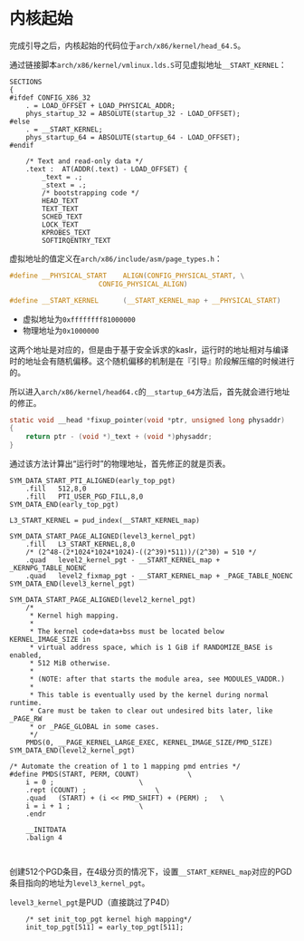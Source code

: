 # 内核起始

完成引导之后，内核起始的代码位于`arch/x86/kernel/head_64.S`。

通过链接脚本`arch/x86/kernel/vmlinux.lds.S`可见虚拟地址`__START_KERNEL`：
```x86asm
SECTIONS
{
#ifdef CONFIG_X86_32
	. = LOAD_OFFSET + LOAD_PHYSICAL_ADDR;
	phys_startup_32 = ABSOLUTE(startup_32 - LOAD_OFFSET);
#else
	. = __START_KERNEL;
	phys_startup_64 = ABSOLUTE(startup_64 - LOAD_OFFSET);
#endif

	/* Text and read-only data */
	.text :  AT(ADDR(.text) - LOAD_OFFSET) {
		_text = .;
		_stext = .;
		/* bootstrapping code */
		HEAD_TEXT
		TEXT_TEXT
		SCHED_TEXT
		LOCK_TEXT
		KPROBES_TEXT
		SOFTIRQENTRY_TEXT
```

虚拟地址的值定义在`arch/x86/include/asm/page_types.h`：
```c
#define __PHYSICAL_START	ALIGN(CONFIG_PHYSICAL_START, \
				      CONFIG_PHYSICAL_ALIGN)

#define __START_KERNEL		(__START_KERNEL_map + __PHYSICAL_START)
```

* 虚拟地址为`0xffffffff81000000`
* 物理地址为`0x1000000`

这两个地址是对应的，但是由于基于安全诉求的kaslr，运行时的地址相对与编译时的地址会有随机偏移。这个随机偏移的机制是在『引导』阶段解压缩的时候进行的。

所以进入`arch/x86/kernel/head64.c`的`__startup_64`方法后，首先就会进行地址的修正。

```c
static void __head *fixup_pointer(void *ptr, unsigned long physaddr)
{
	return ptr - (void *)_text + (void *)physaddr;
}
```
通过该方法计算出“运行时”的物理地址，首先修正的就是页表。

```x86asm
SYM_DATA_START_PTI_ALIGNED(early_top_pgt)
	.fill	512,8,0
	.fill	PTI_USER_PGD_FILL,8,0
SYM_DATA_END(early_top_pgt)

L3_START_KERNEL = pud_index(__START_KERNEL_map)

SYM_DATA_START_PAGE_ALIGNED(level3_kernel_pgt)
	.fill	L3_START_KERNEL,8,0
	/* (2^48-(2*1024*1024*1024)-((2^39)*511))/(2^30) = 510 */
	.quad	level2_kernel_pgt - __START_KERNEL_map + _KERNPG_TABLE_NOENC
	.quad	level2_fixmap_pgt - __START_KERNEL_map + _PAGE_TABLE_NOENC
SYM_DATA_END(level3_kernel_pgt)

SYM_DATA_START_PAGE_ALIGNED(level2_kernel_pgt)
	/*
	 * Kernel high mapping.
	 *
	 * The kernel code+data+bss must be located below KERNEL_IMAGE_SIZE in
	 * virtual address space, which is 1 GiB if RANDOMIZE_BASE is enabled,
	 * 512 MiB otherwise.
	 *
	 * (NOTE: after that starts the module area, see MODULES_VADDR.)
	 *
	 * This table is eventually used by the kernel during normal runtime.
	 * Care must be taken to clear out undesired bits later, like _PAGE_RW
	 * or _PAGE_GLOBAL in some cases.
	 */
	PMDS(0, __PAGE_KERNEL_LARGE_EXEC, KERNEL_IMAGE_SIZE/PMD_SIZE)
SYM_DATA_END(level2_kernel_pgt)

/* Automate the creation of 1 to 1 mapping pmd entries */
#define PMDS(START, PERM, COUNT)			\
	i = 0 ;						\
	.rept (COUNT) ;					\
	.quad	(START) + (i << PMD_SHIFT) + (PERM) ;	\
	i = i + 1 ;					\
	.endr

	__INITDATA
	.balign 4



```

创建512个PGD条目，在4级分页的情况下，设置`__START_KERNEL_map`对应的PGD条目指向的地址为`level3_kernel_pgt`。

`level3_kernel_pgt`是PUD（直接跳过了P4D）


```
	/* set init_top_pgt kernel high mapping*/
	init_top_pgt[511] = early_top_pgt[511];

```